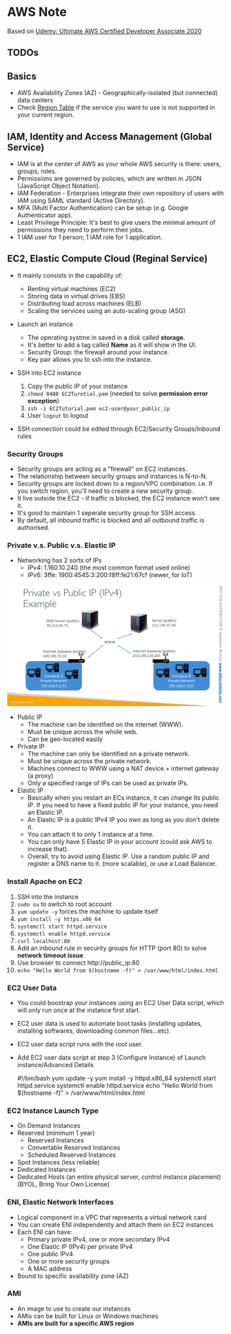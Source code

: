 # AWS Note

Based on [Udemy: Ultimate AWS Certified Developer Associate 2020](https://www.udemy.com/course/aws-certified-developer-associate-dva-c01)

## TODOs

## Basics

* AWS Availability Zones (AZ) - Geographically-isolated (but connected) data centers
* Check [Region Table](https://aws.amazon.com/about-aws/global-infrastructure/regional-product-services/?p=ngi&loc=4) if the service you want to use is not supported in your current region.

## IAM, Identity and Access Management (Global Service)

* IAM is at the center of AWS as your whole AWS security is there: users, groups, roles.
* Permissions are governed by policies, which are written in JSON (JavaScript Object Notation).
* IAM Federation - Enterprises integrate their own repository of users with IAM using SAML standard (Active Directory).
* MFA (Multi Factor Authentication) can be setup (e.g. Google Authenticator app).
* Least Privilege Principle: It's best to give users the minimal amount of permissions they need to perform their jobs.
* 1 IAM user for 1 person; 1 IAM role for 1 application.

## EC2, Elastic Compute Cloud (Reginal Service)

* It mainly consists in the capability of:
  * Renting virtual machines (EC2)
  * Storing data in virtual drives (EBS)
  * Distributing load across machines (ELB)
  * Scaling the services using an auto-scaling group (ASG)

* Launch an instance
  * The operating systme in saved in a disk called **storage**.
  * It's better to add a tag called **Name** as it will show in the UI.
  * Security Group: the firewall around your instance.
  * Key pair allows you to ssh into the instance.

* SSH into EC2 instance
  1. Copy the public IP of your instance
  2. `chmod 0400 EC2Turotial.pem` (needed to solve **permission error exception**)
  3. `ssh -i EC2Tutorial.pem ec2-user@your_public_ip`
  4. User `logout` to logout

* SSH connection could be edited through EC2/Security Groups/Inbound rules

### Security Groups

* Security groups are acting as a "firewall" on EC2 instances.
* The relationship between security groups and instances is N-to-N.
* Security groups are locked down to a region/VPC combination. i.e. If you switch region, you'll need to create a new security group.
* It live outside the EC2 - if traffic is blocked, the EC2 instance won't see it.
* It's good to maintain 1 seperate security group for SSH access.
* By default, all inbound traffic is blocked and all outbound traffic is authorised.

### Private v.s. Public v.s. Elastic IP

* Networking has 2 sorts of IPs
  * IPv4: 1.160.10.240 (the most common format used online)
  * IPv6: 3ffe: 1900:4545:3:200:f8ff:fe21:67cf (newer, for IoT)

![Private v.s. Public IP(IPv4)](./img/ip.png)

* Public IP
  * The machine can be identified on the internet (WWW).
  * Must be unique across the whole web.
  * Can be geo-located easily
* Private IP
  * The machine can only be identified on a private network.
  * Must be unique across the private network.
  * Machines connect to WWW using a NAT device + internet gateway (a proxy)
  * Only a specified range of IPs can be used as private IPs.
* Elastic IP
  * Basically when you restart an ECs instance, it can change its public IP. If you need to have a fixed public IP for your instance, you need an Elastic IP.
  * An Elastic IP is a public IPv4 IP you own as long as you don't delete it.
  * You can attach it to only 1 instance at a time.
  * You can only have 5 Elastic IP in your account (could ask AWS to increase that).
  * Overall, try to avoid using Elastic IP. Use a random public IP and register a DNS name to it. (more scalable), or use a Load Balancer.

### Install Apache on EC2

1. SSH into the instance
2. `sudo su` to switch to root account
3. `yum update -y` forces the machine to update itself
4. `yum install -y https.x86_64`
5. `systemctl start httpd.service`
6. `systemctl enable httpd.service`
7. `curl localhost:80`
8. Add an inbound rule in security groups for HTTP (port 80) to solve **network timeout issue**
9. Use browser to connect http://public_ip:80
10. `echo "Hello World from $(hostname -f)" > /var/www/html/index.html`

### EC2 User Data

* You could boostrap your instances using an EC2 User Data script, which will only run once at the instance first start.
* EC2 user data is used to automate boot tasks (installing updates, installing softwares, downloading common files...etc).
* EC2 user data script runs with the root user.
* Add EC2 user data script at step 3 (Configure Instance) of Launch instance/Advanced Details

    #!/bin/bash
    yum update -y
    yum install -y httpd.x86_64
    systemctl start httpd.service
    systemctl enable httpd.service
    echo "Hello World from $(hostname -f)" > /var/www/html/index.html

### EC2 Instance Launch Type

* On Demand Instances
* Reserved (minimum 1 year)
  * Reserved Instances
  * Convertable Reserved Instances
  * Scheduled Reserved Instances
* Spot Instances (less reliable)
* Dedicated Instances
* Dedicated Hosts (an entire physical server, control instance placement) (BYOL, Bring Your Own License)

### ENI, Elastic Network Interfaces

* Logical component in a VPC that represents a virtual network card
* You can create ENI independently and attach them on EC2 instances
* Each ENI can have:
  * Primary private IPv4, one or more secondary IPv4
  * One Elastic IP (IPv4) per private IPv4
  * One public IPv4
  * One or more security groups
  * A MAC address
* Bound to specific availability zone (AZ)

### AMI

* An image to use to create our instances
* AMIs can be built for Linux or Windows machines
* **AMIs are built for a specific AWS region**
